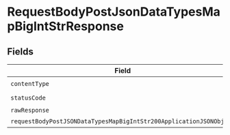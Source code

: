 # RequestBodyPostJsonDataTypesMapBigIntStrResponse


## Fields

| Field                                                                                                                                               | Type                                                                                                                                                | Required                                                                                                                                            | Description                                                                                                                                         |
| --------------------------------------------------------------------------------------------------------------------------------------------------- | --------------------------------------------------------------------------------------------------------------------------------------------------- | --------------------------------------------------------------------------------------------------------------------------------------------------- | --------------------------------------------------------------------------------------------------------------------------------------------------- |
| `contentType`                                                                                                                                       | *String*                                                                                                                                            | :heavy_check_mark:                                                                                                                                  | N/A                                                                                                                                                 |
| `statusCode`                                                                                                                                        | *Integer*                                                                                                                                           | :heavy_check_mark:                                                                                                                                  | N/A                                                                                                                                                 |
| `rawResponse`                                                                                                                                       | [HttpResponse<byte[]>](https://docs.oracle.com/en/java/javase/11/docs/api/java.net.http/java/net/http/HttpResponse.html)                            | :heavy_minus_sign:                                                                                                                                  | N/A                                                                                                                                                 |
| `requestBodyPostJSONDataTypesMapBigIntStr200ApplicationJSONObject`                                                                                  | [RequestBodyPostJSONDataTypesMapBigIntStr200ApplicationJSON](../../models/operations/RequestBodyPostJSONDataTypesMapBigIntStr200ApplicationJSON.md) | :heavy_minus_sign:                                                                                                                                  | OK                                                                                                                                                  |